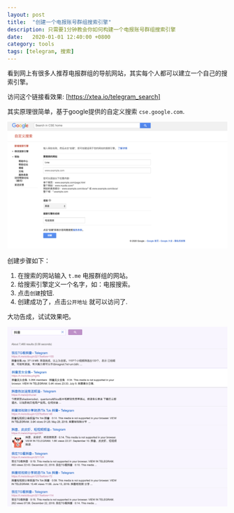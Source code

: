 ```yaml
---
layout: post
title:  "创建一个电报账号群组搜索引擎"
description: 只需要1分钟教会你如何构建一个电报账号群组搜索引擎
date:   2020-01-01 12:40:00 +0800
category: tools
tags: [telegram, 搜索]
---
```


看到网上有很多人推荐电报群组的导航网站，其实每个人都可以建立一个自己的搜索引擎。

访问这个链接看效果: [https://xtea.io/telegram_search]


其实原理很简单，基于google提供的自定义搜索 `cse.google.com`.

![create](/img/2020/1.png)

创建步骤如下：

1. 在搜索的网站输入 `t.me` 电报群组的网站。
2. 给搜索引擎定义一个名字，如：电报搜索。
3. 点击`创建`按钮.
4. 创建成功了，点击`公开地址` 就可以访问了.

大功告成，试试效果吧。

![show](/img/2020/2.png)
